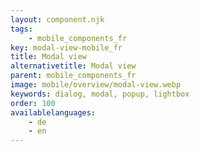 ```yaml
---
layout: component.njk
tags: 
    - mobile_components_fr
key: modal-view-mobile_fr
title: Modal view
alternativetitle: Modal view
parent: mobile_components_fr
image: mobile/overview/modal-view.webp
keywords: dialog, modal, popup, lightbox
order: 100
availablelanguages: 
    - de
    - en
---
```





